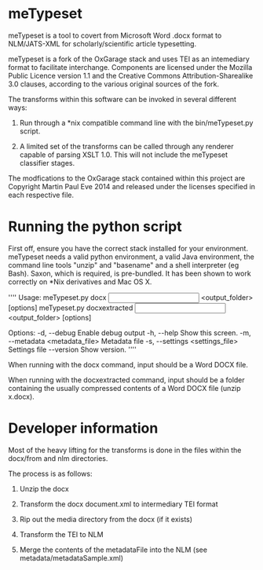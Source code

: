 meTypeset
=========

meTypeset is a tool to covert from Microsoft Word .docx format to NLM/JATS-XML for scholarly/scientific article typesetting.

meTypeset is a fork of the OxGarage stack and uses TEI as an intemediary format to facilitate interchange. Components are licensed under the Mozilla Public Licence version 1.1 and the Creative Commons Attribution-Sharealike 3.0 clauses, according to the various original sources of the fork.

The transforms within this software can be invoked in several different ways:

1. Run through a *nix compatible command line with the bin/meTypeset.py script.

2. A limited set of the transforms can be called through any renderer capable of parsing XSLT 1.0. This will not include the meTypeset classifier stages.

The modfications to the OxGarage stack contained within this project are Copyright Martin Paul Eve 2014 and released under the licenses specified in each respective file.


Running the python script
=========

First off, ensure you have the correct stack installed for your environment. meTypeset needs a valid python environment, a valid Java environment, the command line tools "unzip" and "basename" and a shell interpreter (eg Bash). Saxon, which is required, is pre-bundled. It has been shown to work correctly on *Nix derivatives and Mac OS X.

''''
Usage:
    meTypeset.py docx               <input>     <output_folder> [options]
    meTypeset.py docxextracted      <input>     <output_folder> [options]

Options:
    -d, --debug                     Enable debug output
    -h, --help                      Show this screen.
    -m, --metadata <metadata_file>  Metadata file
    -s, --settings <settings_file>  Settings file
    --version                       Show version.
''''

When running with the docx command, input should be a Word DOCX file.

When running with the docxextracted command, input should be a folder containing the usually compressed contents of a Word DOCX file (unzip x.docx).

Developer information
=========
Most of the heavy lifting for the transforms is done in the files within the docx/from and nlm directories.

The process is as follows:

1. Unzip the docx

2. Transform the docx document.xml to intermediary TEI format

3. Rip out the media directory from the docx (if it exists)

4. Transform the TEI to NLM

5. Merge the contents of the metadataFile into the NLM (see metadata/metadataSample.xml)



